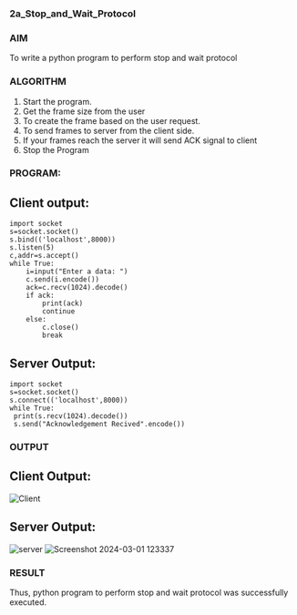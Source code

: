 ### 2a_Stop_and_Wait_Protocol
### AIM 
To write a python program to perform stop and wait protocol
### ALGORITHM
1. Start the program.
2. Get the frame size from the user
3. To create the frame based on the user request.
4. To send frames to server from the client side.
5. If your frames reach the server it will send ACK signal to client
6. Stop the Program
   
### PROGRAM:

## Client output:
```
import socket
s=socket.socket()
s.bind(('localhost',8000))
s.listen(5)
c,addr=s.accept()
while True:
    i=input("Enter a data: ")
    c.send(i.encode())
    ack=c.recv(1024).decode()
    if ack:
        print(ack)
        continue
    else:
        c.close()
        break
```
## Server Output:
```
import socket
s=socket.socket()
s.connect(('localhost',8000))
while True:
 print(s.recv(1024).decode())
 s.send("Acknowledgement Recived".encode())
```
### OUTPUT

## Client Output:
![Client](https://github.com/ROHITHTHUKKARAM/2a_Stop_and_Wait_Protocol/assets/159523335/fe18db4c-753f-4cb3-99ba-2e76b2dbdfcc)
## Server Output:
![server](https://github.com/ROHITHTHUKKARAM/2a_Stop_and_Wait_Protocol/assets/159523335/09f44d89-207b-4de5-90b1-7c05c514d219)
![Screenshot 2024-03-01 123337](https://github.com/ROHITHTHUKKARAM/2a_Stop_and_Wait_Protocol/assets/159523335/527612bc-1b5f-43a6-a642-8db01b3769f5)

### RESULT
Thus, python program to perform stop and wait protocol was successfully executed.
